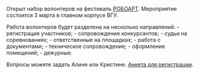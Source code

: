 Открыт набор волонтеров на фестиваль [РОБОАРТ](https://vk.com/roboartfest). Мероприятие состоится 3 марта в главном корпусе ВГУ.

Работа волонтеров будет разделена на несколько направлений: - регистрация участников; - сопровождение конкурсантов; - судьи на соревнованиях; - ответственные на площадках; - работа с документами; - техническое сопровождение; - оформление помещений; - дежурные.

Вопросы можете задать Алине или Кристине. [Анкета для регистрации](https://vk.cc/8RftH0).